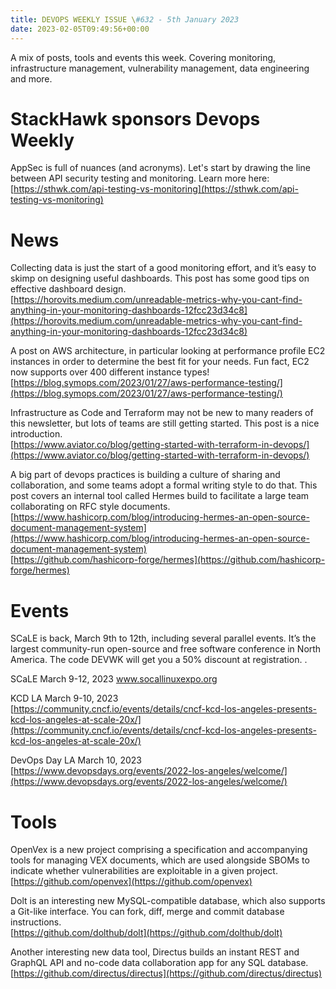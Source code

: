 ```yaml
---
title: DEVOPS WEEKLY ISSUE \#632 - 5th January 2023 
date: 2023-02-05T09:49:56+00:00
---
```


A mix of posts, tools and events this week. Covering monitoring, infrastructure management, vulnerability management, data engineering and more.


StackHawk sponsors Devops Weekly
============================

AppSec is full of nuances (and acronyms). Let's start by drawing the line between API security testing and monitoring. Learn more here:
<br>[https://sthwk.com/api-testing-vs-monitoring](https://sthwk.com/api-testing-vs-monitoring)


News
====

Collecting data is just the start of a good monitoring effort, and it’s easy to skimp on designing useful dashboards. This post has some good tips on effective dashboard design.
<br>[https://horovits.medium.com/unreadable-metrics-why-you-cant-find-anything-in-your-monitoring-dashboards-12fcc23d34c8](https://horovits.medium.com/unreadable-metrics-why-you-cant-find-anything-in-your-monitoring-dashboards-12fcc23d34c8)


A post on AWS architecture, in particular looking at performance profile EC2 instances in order to determine the best fit for your needs. Fun fact, EC2 now supports over 400 different instance types!
<br>[https://blog.symops.com/2023/01/27/aws-performance-testing/](https://blog.symops.com/2023/01/27/aws-performance-testing/)


Infrastructure as Code and Terraform may not be new to many readers of this newsletter, but lots of teams are still getting started. This post is a nice introduction.
<br>[https://www.aviator.co/blog/getting-started-with-terraform-in-devops/](https://www.aviator.co/blog/getting-started-with-terraform-in-devops/)


A big part of devops practices is building a culture of sharing and collaboration, and some teams adopt a formal writing style to do that. This post covers an internal tool called Hermes build to facilitate a large team collaborating on RFC style documents.
<br>[https://www.hashicorp.com/blog/introducing-hermes-an-open-source-document-management-system](https://www.hashicorp.com/blog/introducing-hermes-an-open-source-document-management-system)
<br>[https://github.com/hashicorp-forge/hermes](https://github.com/hashicorp-forge/hermes)


Events
======

SCaLE is back, March 9th to 12th, including several parallel events. It’s the largest community-run open-source and free software conference in North America. The code DEVWK will get you a 50% discount at registration. .

SCaLE
March 9-12, 2023
www.socallinuxexpo.org

KCD LA
March 9-10, 2023
<br>[https://community.cncf.io/events/details/cncf-kcd-los-angeles-presents-kcd-los-angeles-at-scale-20x/](https://community.cncf.io/events/details/cncf-kcd-los-angeles-presents-kcd-los-angeles-at-scale-20x/)

DevOps Day LA
March 10, 2023
<br>[https://www.devopsdays.org/events/2022-los-angeles/welcome/](https://www.devopsdays.org/events/2022-los-angeles/welcome/)


Tools
=====

OpenVex is a new project comprising a specification and accompanying tools for managing VEX documents, which are used alongside SBOMs to indicate whether vulnerabilities are exploitable in a given project.
<br>[https://github.com/openvex](https://github.com/openvex)


Dolt is an interesting new MySQL-compatible database, which also supports a Git-like interface. You can fork, diff, merge and commit database instructions.
<br>[https://github.com/dolthub/dolt](https://github.com/dolthub/dolt)


Another interesting new data tool, Directus builds an instant REST and GraphQL API and no-code data collaboration app for any SQL database.
<br>[https://github.com/directus/directus](https://github.com/directus/directus)




